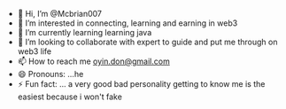 - 👋 Hi, I’m @Mcbrian007
- 👀 I’m interested in connecting, learning and earning in web3
- 🌱 I’m currently learning learning java 
- 💞️ I’m looking to collaborate with expert to guide and put me through on web3 life 
- 📫 How to reach me oyin.don@gmail.com
- 😄 Pronouns: ...he
- ⚡ Fun fact: ... a very good bad personality
getting to know me is the easiest because i won't fake
<!--- LFG
Mcbrian007/Mcbrian007 is a ✨ special ✨ repository because its `README.md` (this file) appears on your GitHub profile.
You can click the Preview link to take a look at your changes.
--->
